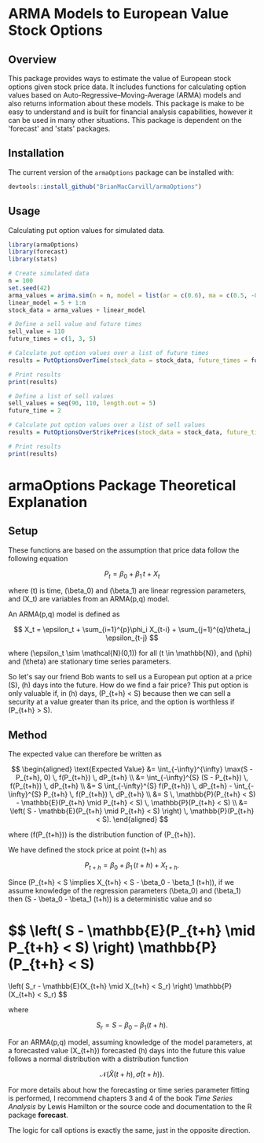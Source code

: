 # ARMA Models to European Value Stock Options

## Overview

This package provides ways to estimate the value of European stock options given stock price data. It includes functions for calculating option values based on Auto-Regressive–Moving-Average (ARMA) models and also returns information about these models. This package is make to be easy to understand and is built for financial analysis capabilities, however it can be used in many other situations. This package is dependent on the 'forecast' and 'stats' packages.

## Installation

The current version of the `armaOptions` package can be installed with:

```r
devtools::install_github("BrianMacCarvill/armaOptions")
```

## Usage
Calculating put option values for simulated data.

```r
library(armaOptions)
library(forecast)
library(stats)

# Create simulated data
n = 100
set.seed(42)
arma_values = arima.sim(n = n, model = list(ar = c(0.6), ma = c(0.5, -0.5)))
linear_model = 5 + 1:n
stock_data = arma_values + linear_model

# Define a sell value and future times
sell_value = 110
future_times = c(1, 3, 5)

# Calculate put option values over a list of future times
results = PutOptionsOverTime(stock_data = stock_data, future_times = future_times, sell_value = sell_value)

# Print results
print(results)
```


```r
# Define a list of sell values
sell_values = seq(90, 110, length.out = 5)
future_time = 2

# Calculate put option values over a list of sell values
results = PutOptionsOverStrikePrices(stock_data = stock_data, future_time = future_time, sell_values = sell_values)

# Print results
print(results)
```


# armaOptions Package Theoretical Explanation

## Setup

These functions are based on the assumption that price data follow the following equation

$$
P_t = \beta_0 + \beta_1 \, t + X_t
$$

where \(t\) is time, \(\beta_0\) and \(\beta_1\) are linear regression parameters, and \(X_t\) are variables from an ARMA(p,q) model.

An ARMA(p,q) model is defined as

$$
X_t = \epsilon_t + \sum_{i=1}^{p}\phi_i X_{t-i} + \sum_{j=1}^{q}\theta_j \epsilon_{t-j}
$$

where \(\epsilon_t \sim \mathcal{N}(0,1)\) for all \(t \in \mathbb{N}\), and \(\phi\) and \(\theta\) are stationary time series parameters.

So let's say our friend Bob wants to sell us a European put option at a price \(S\), \(h\) days into the future. How do we find a fair price? This put option is only valuable if, in \(h\) days, \(P_{t+h} < S\) because then we can sell a security at a value greater than its price, and the option is worthless if \(P_{t+h} > S\).

## Method

The expected value can therefore be written as

$$
\begin{aligned}
\text{Expected Value} &= \int_{-\infty}^{\infty} \max(S - P_{t+h}, 0) \, f(P_{t+h}) \, dP_{t+h} \\
&= \int_{-\infty}^{S} (S - P_{t+h}) \, f(P_{t+h}) \, dP_{t+h} \\
&= S \int_{-\infty}^{S} f(P_{t+h}) \, dP_{t+h}
    - \int_{-\infty}^{S} P_{t+h} \, f(P_{t+h}) \, dP_{t+h} \\
&= S \, \mathbb{P}(P_{t+h} < S)
    - \mathbb{E}(P_{t+h} \mid P_{t+h} < S) \, \mathbb{P}(P_{t+h} < S) \\
&= \left( S - \mathbb{E}(P_{t+h} \mid P_{t+h} < S) \right)
    \, \mathbb{P}(P_{t+h} < S).
\end{aligned}
$$

where \(f(P_{t+h})\) is the distribution function of \(P_{t+h}\).

We have defined the stock price at point \(t+h\) as

$$
P_{t+h} = \beta_0 + \beta_1 \, (t+h) + X_{t+h}.
$$

Since \(P_{t+h} < S \implies X_{t+h} < S - \beta_0 - \beta_1 (t+h)\), if we assume knowledge of the regression parameters \(\beta_0\) and \(\beta_1\) then \(S - \beta_0 - \beta_1 (t+h)\) is a deterministic value and so

$$
\left( S - \mathbb{E}(P_{t+h} \mid P_{t+h} < S) \right)
\mathbb{P}(P_{t+h} < S)
=
\left( S_r - \mathbb{E}(X_{t+h} \mid X_{t+h} < S_r) \right)
\mathbb{P}(X_{t+h} < S_r)
$$

where

$$
S_r = S - \beta_0 - \beta_1 (t+h).
$$

For an ARMA(p,q) model, assuming knowledge of the model parameters, at a forecasted value \(X_{t+h}\) forecasted \(h\) days into the future this value follows a normal distribution with a distribution function

$$
\mathcal{N}\left( \hat{X}(t+h), \hat{\sigma}(t+h) \right).
$$

For more details about how the forecasting or time series parameter fitting is performed, I recommend chapters 3 and 4 of the book *Time Series Analysis* by Lewis Hamilton or the source code and documentation to the R package **forecast**.

The logic for call options is exactly the same, just in the opposite direction.

